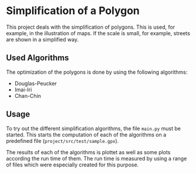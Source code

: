 # Simplification of a Polygon

This project deals with the simplification of polygons. This is used, for example, in the illustration of maps. If the scale is small, for example, streets are shown in a simplified way.

## Used Algorithms

The optimization of the polygons is done by using the following algorithms:

- Douglas-Peucker
- Imai-Iri
- Chan-Chin

## Usage

To try out the different simplification algorithms, the file `main.py` must be started. This starts the computation of each of the algorithms on a predefined file (`project/src/test/sample.gpx`).

The results of each of the algorithms is plottet as well as some plots according the run time of them. The run time is measured by using a range of files which were especially created for this purpose.